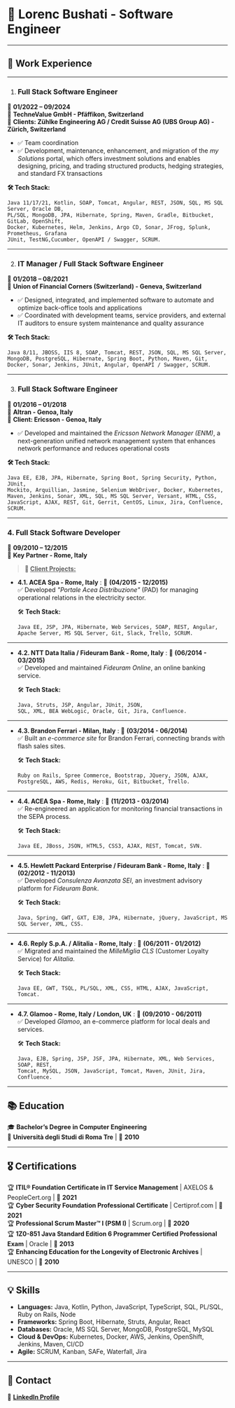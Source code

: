 # **📜 Lorenc Bushati - Software Engineer**

---

## **💼 Work Experience**

---

1. ### **Full Stack Software Engineer**
📅 **01/2022 – 09/2024**  
🏢 **TechneValue GmbH - Pfäffikon, Switzerland**  
👥 **Clients: Zühlke Engineering AG / Credit Suisse AG (UBS Group AG) - Zürich, Switzerland**

- ✅ Team coordination
- ✅ Development, maintenance, enhancement, and migration of the *my Solutions* portal, which offers investment 
  solutions and enables designing, pricing, and trading structured products, hedging strategies, and standard FX transactions

**🛠 Tech Stack:**  
```
Java 11/17/21, Kotlin, SOAP, Tomcat, Angular, REST, JSON, SQL, MS SQL Server, Oracle DB, 
PL/SQL, MongoDB, JPA, Hibernate, Spring, Maven, Gradle, Bitbucket, GitLab, OpenShift, 
Docker, Kubernetes, Helm, Jenkins, Argo CD, Sonar, JFrog, Splunk, Prometheus, Grafana
JUnit, TestNG,Cucumber, OpenAPI / Swagger, SCRUM.
```
---

2. ### **IT Manager / Full Stack Software Engineer**
📅 **01/2018 – 08/2021**  
🏢 **Union of Financial Corners (Switzerland) - Geneva, Switzerland**

- ✅ Designed, integrated, and implemented software to automate and optimize back-office tools and applications
- ✅ Coordinated with development teams, service providers, and external IT auditors to ensure system maintenance and quality assurance

**🛠 Tech Stack:**
```
Java 8/11, JBOSS, IIS 8, SOAP, Tomcat, REST, JSON, SQL, MS SQL Server, 
MongoDB, PostgreSQL, Hibernate, Spring Boot, Python, Maven, Git, 
Docker, Sonar, Jenkins, JUnit, Angular, OpenAPI / Swagger, SCRUM.
```
---

3. ### **Full Stack Software Engineer**
📅 **01/2016 – 01/2018**  
🏢 **Altran - Genoa, Italy**  
👥 **Client: Ericsson - Genoa, Italy**

- ✅ Developed and maintained the *Ericsson Network Manager (ENM)*, a next-generation unified network management 
  system that enhances network performance and reduces operational costs

**🛠 Tech Stack:**  
```
Java EE, EJB, JPA, Hibernate, Spring Boot, Spring Security, Python, JUnit, 
Mockito, Arquillian, Jasmine, Selenium WebDriver, Docker, Kubernetes, 
Maven, Jenkins, Sonar, XML, SQL, MS SQL Server, Versant, HTML, CSS, 
JavaScript, AJAX, REST, Git, Gerrit, CentOS, Linux, Jira, Confluence, SCRUM.
```
---

### 4. **Full Stack Software Developer**
📅 **09/2010 – 12/2015**  
🏢 **Key Partner - Rome, Italy**


  > **👥 <u>Client Projects:</u>**
 
- **4.1. ACEA Spa - Rome, Italy**
  : 📅 **(04/2015 - 12/2015)**\
    ✅ Developed *"Portale Acea Distribuzione"* (PAD) for managing operational relations in the electricity sector.

  🛠 **Tech Stack:**
  ```
  Java EE, JSP, JPA, Hibernate, Web Services, SOAP, REST, Angular, 
  Apache Server, MS SQL Server, Git, Slack, Trello, SCRUM.
  ```
---

  
- **4.2. NTT Data Italia / Fideuram Bank - Rome, Italy** 
  : 📅 **(06/2014 - 03/2015)**\
    ✅ Developed and maintained *Fideuram Online*, an online banking service.
  
  🛠 **Tech Stack:** 
  ```
  Java, Struts, JSP, Angular, JUnit, JSON, 
  SQL, XML, BEA WebLogic, Oracle, Git, Jira, Confluence.
   ```
---

- **4.3. Brandon Ferrari - Milan, Italy** 
  : 📅 **(03/2014 - 06/2014)**\
    ✅ Built an *e-commerce site* for Brandon Ferrari, connecting brands with flash sales sites.
  
  🛠 **Tech Stack:** 
  ```  
  Ruby on Rails, Spree Commerce, Bootstrap, JQuery, JSON, AJAX, 
  PostgreSQL, AWS, Redis, Heroku, Git, Bitbucket, Trello.
  ```
---

- **4.4. ACEA Spa - Rome, Italy** 
  : 📅 **(11/2013 - 03/2014)**\
    ✅ Re-engineered an application for monitoring financial transactions in the SEPA process.
  
  🛠 **Tech Stack:** 
  ```  
  Java EE, JBoss, JSON, HTML5, CSS3, AJAX, REST, Tomcat, SVN.
  ```
---

- **4.5. Hewlett Packard Enterprise / Fideuram Bank - Rome, Italy** 
  : 📅 **(02/2012 - 11/2013)**\
    ✅ Developed *Consulenza Avanzata SEI*, an investment advisory platform for *Fideuram Bank*.
  
  🛠 **Tech Stack:** 
  ```   
  Java, Spring, GWT, GXT, EJB, JPA, Hibernate, jQuery, JavaScript, MS SQL Server, XML, CSS.
  ```
---  

- **4.6. Reply S.p.A. / Alitalia - Rome, Italy** 
  : 📅 **(06/2011 - 01/2012)**\
    ✅ Migrated and maintained the *MilleMiglia CLS* (Customer Loyalty Service) for *Alitalia*.
  
  🛠 **Tech Stack:** 
  ```  
  Java EE, GWT, TSQL, PL/SQL, XML, CSS, HTML, AJAX, JavaScript, Tomcat.
  ```
---

- **4.7. Glamoo - Rome, Italy / London, UK** 
  : 📅 **(09/2010 - 06/2011)**\
    ✅ Developed *Glamoo*, an e-commerce platform for local deals and services.
  
  🛠 **Tech Stack:** 
  ```   
  Java, EJB, Spring, JSP, JSF, JPA, Hibernate, XML, Web Services, SOAP, REST, 
  Tomcat, MySQL, JSON, JavaScript, Tomcat, Maven, JUnit, Jira, Confluence.
  ```
---


## **📚 Education**
🎓 **Bachelor’s Degree in Computer Engineering**  
📍  **Università degli Studi di Roma Tre** | 📅 **2010**

---

## **🎖 Certifications**
🏆 **ITIL® Foundation Certificate in IT Service Management** | AXELOS & PeopleCert.org | 📅 **2021**\
🏆 **Cyber Security Foundation Professional Certificate** | Certiprof.com | 📅 **2021**\
🏆 **Professional Scrum Master™ I (PSM I)** | Scrum.org | 📅 **2020**\
🏆 **1Z0-851 Java Standard Edition 6 Programmer Certified Professional Exam** | Oracle | 📅 **2013**\
🏆 **Enhancing Education for the Longevity of Electronic Archives** | UNESCO | 📅 **2010**

---

## **💡 Skills**
- **Languages:** Java, Kotlin, Python, JavaScript, TypeScript, SQL, PL/SQL, Ruby on Rails, Node
- **Frameworks:** Spring Boot, Hibernate, Struts, Angular, React
- **Databases:** Oracle, MS SQL Server, MongoDB, PostgreSQL, MySQL
- **Cloud & DevOps:** Kubernetes, Docker, AWS, Jenkins, OpenShift, Jenkins, Maven, CI/CD
- **Agile:** SCRUM, Kanban, SAFe, Waterfall, Jira

---

## **📩 Contact**
🔗 **[LinkedIn Profile](https://www.linkedin.com/in/lorenc-bushati)**  
